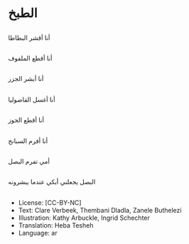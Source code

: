 # الطبخ

##
أنا أقشر البطاطا

##
أنا أقطع الملفوف

##
أنا أبشر الجزر

##
أنا أغسل الفاصوليا

##
أنا أقطع الجوز

##
أنا أفرم السبانخ

##
أمي تفرم البصل

##
البصل يجعلني أبكي عندما يبشرونه

##
* License: [CC-BY-NC]
* Text: Clare Verbeek, Thembani Dladla, Zanele Buthelezi
* Illustration: Kathy Arbuckle, Ingrid Schechter
* Translation: Heba Tesheh
* Language: ar
